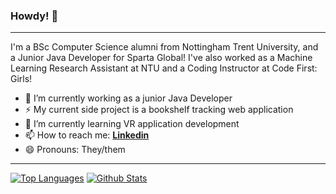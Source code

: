 ### Howdy! 👋
---
I'm a BSc Computer Science alumni from Nottingham Trent University, and a Junior Java Developer for Sparta Global!
I've also worked as a Machine Learning Research Assistant at NTU and a Coding Instructor at Code First: Girls!

- 🔭 I’m currently working as a junior Java Developer
- ⚡ My current side project is a bookshelf tracking web application
- 🌱 I’m currently learning VR application development
- 📫 How to reach me: [**Linkedin**](https://www.https://www.linkedin.com/in/hassaan-naveed-87345a19b//)
- 😄 Pronouns: They/them

---
[![Top Languages](https://github-readme-stats.vercel.app/api/top-langs/?username=hassaan-naveed&show_icons=true&hide_border=true&theme=vision-friendly-dark&langs_count=8&hide=ShaderLab,HLSL,ASP.NET,JavaScript,D,Makefile,QMake,C,Kotlin&layout=compact&custom_title=Top%20Languages)](https://github.com/anuraghazra/github-readme-stats) 
[![Github Stats](https://github-readme-stats.vercel.app/api?username=hassaan-naveed&show_icons=true&hide_rank=true&include_all_commits=true&count_private=true&theme=vision-friendly-dark&hide_border=true&custom_title=Github%20Stats&line_height=24.75)](https://github.com/anuraghazra/github-readme-stats)

<!--
**Hassaan-Naveed/Hassaan-Naveed** is a ✨ _special_ ✨ repository because its `README.md` (this file) appears on your GitHub profile.

Here are some ideas to get you started:

- 👯 I’m looking to collaborate on ...
- 🤔 I’m looking for help with ...
- 💬 Ask me about ...
-->
